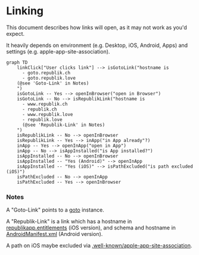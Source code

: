 # Linking

This document describes how links will open, as it may not work as you'd expect.

It heavily depends on environment (e.g. Desktop, iOS, Android, Apps) and settings (e.g. apple-app-site-association).

```mermaid
graph TD
    linkClick["User clicks link"] --> isGotoLink("hostname is
      - goto.republik.ch
      - goto.republik.love
    (@see 'Goto-Link' in Notes)
    ")
    isGotoLink -- Yes --> openInBrowser("open in Browser")
    isGotoLink -- No --> isRepublikLink("hostname is
      - www.republik.ch
      - republik.ch
      - www.republik.love
      - republik.love
      (@see 'Republik-Link' in Notes)
    ")
    isRepublikLink -- No --> openInBrowser
    isRepublikLink -- Yes --> inApp("in App already"?)
    inApp -- Yes --> openInApp("open in App")
    inApp -- No --> isAppInstalled("is App installed?")
    isAppInstalled -- No --> openInBrowser
    isAppInstalled -- "Yes (Android)" --> openInApp
    isAppInstalled -- "Yes (iOS)" --> isPathExcluded("is path excluded (iOS)")
    isPathExcluded -- No --> openInApp
    isPathExcluded -- Yes --> openInBrowser
```

### Notes

A "Goto-Link" points to a [goto](../applications/goto.mdx) instance.

A "Republik-Link" is a link which has a hostname in [republikapp.entitlements](https://github.com/republik/app/blob/main/ios/republikapp/republikapp.entitlements) (iOS version), and schema and hostname in [AndroidManifest.xml](https://github.com/republik/app/blob/main/android/app/src/main/AndroidManifest.xml) (Android version).

A path on iOS maybe excluded via [.well-known/apple-app-site-association](https://github.com/republik/plattform/blob/main/apps/www/public/.well-known/apple-app-site-association).
